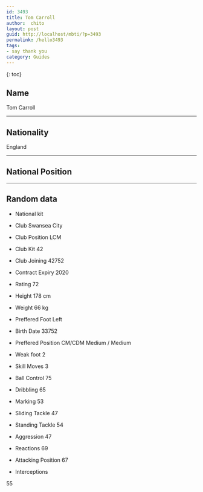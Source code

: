 ```yaml
---
id: 3493
title: Tom Carroll
author:  chito 
layout: post
guid: http://localhost/mbti/?p=3493
permalink: /hello3493
tags:
- say thank you
category: Guides
---
```



{: toc}


## Name  
Tom Carroll 

* * *

## Nationality  
England 

* * *

## National Position 

* * *

## Random data 

  * National kit 
  * Club 
Swansea City 

  * Club Position 
LCM 

  * Club Kit 
42 

  * Club Joining 
42752 

  * Contract Expiry 
2020 

  * Rating 
72 

  * Height 
178 cm 

  * Weight 
66 kg 

  * Preffered Foot 
Left 

  * Birth Date 
33752 

  * Preffered Position 
CM/CDM Medium / Medium 

  * Weak foot 
2 

  * Skill Moves 
3 

  * Ball Control 
75 

  * Dribbling 
65 

  * Marking 
53 

  * Sliding Tackle 
47 

  * Standing Tackle 
54 

  * Aggression 
47 

  * Reactions 
69 

  * Attacking Position 
67 

  * Interceptions 

55</ul>